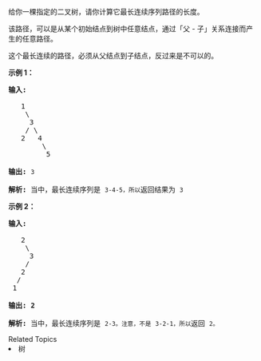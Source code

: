 <p>给你一棵指定的二叉树，请你计算它最长连续序列路径的长度。</p>

<p>该路径，可以是从某个初始结点到树中任意结点，通过「父 - 子」关系连接而产生的任意路径。</p>

<p>这个最长连续的路径，必须从父结点到子结点，反过来是不可以的。</p>

<p><strong>示例 1：</strong></p>

<pre><strong>输入:</strong>

   1
    \
     3
    / \
   2   4
        \
         5

<strong>输出:</strong> <code>3</code>

<strong>解析: </strong>当中，最长连续序列是 <code>3-4-5，所以</code>返回结果为 <code>3</code></pre>

<p><strong>示例 2：</strong></p>

<pre><strong>输入:

</strong>   2
    \
     3
    / 
   2    
  / 
 1

<strong>输出: 2 

解析: </strong>当中，最长连续序列是 <code>2-3。注意，不是</code> <code>3-2-1，所以</code>返回 <code>2。</code></pre>
<div><div>Related Topics</div><div><li>树</li></div></div>